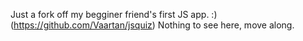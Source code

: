 Just a fork off my begginer friend's first JS app. :) (https://github.com/Vaartan/jsquiz)
Nothing to see here, move along.

